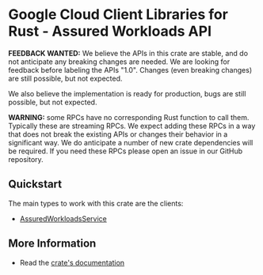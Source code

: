 # Google Cloud Client Libraries for Rust - Assured Workloads API

<!-- Code generated by sidekick. DO NOT EDIT. -->

**FEEDBACK WANTED:** We believe the APIs in this crate are stable, and
do not anticipate any breaking changes are needed. We are looking for
feedback before labeling the APIs "1.0". Changes (even breaking changes)
are still possible, but not expected.

We also believe the implementation is ready for production, bugs are
still possible, but not expected.

**WARNING:** some RPCs have no corresponding Rust function to call them.
Typically these are streaming RPCs. We expect adding these RPCs in a
way that does not break the existing APIs or changes their behavior in a
significant way. We do anticipate a number of new crate dependencies
will be required. If you need these RPCs please open an issue in our
GitHub repository.

## Quickstart

The main types to work with this crate are the clients:

- [AssuredWorkloadsService]

## More Information

- Read the [crate's documentation](https://docs.rs/google-cloud-assuredworkloads-v1/latest/google-cloud-assuredworkloads-v1)

[AssuredWorkloadsService]: https://docs.rs/google-cloud-assuredworkloads-v1/latest/google_cloud_assuredworkloads_v1/client/struct.AssuredWorkloadsService.html
